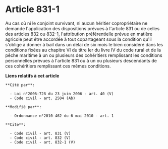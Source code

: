 # Article 831-1

Au cas où ni le conjoint survivant, ni aucun héritier copropriétaire ne demande l'application des dispositions prévues à
l'article 831 ou de celles des articles 832 ou 832-1, l'attribution préférentielle prévue en matière agricole peut être
accordée à tout copartageant sous la condition qu'il s'oblige à donner à bail dans un délai de six mois le bien considéré
dans les conditions fixées au chapitre VI du titre Ier du livre IV du code rural et de la pêche maritime à un ou plusieurs
des cohéritiers remplissant les conditions personnelles prévues à l'article 831 ou à un ou plusieurs descendants de ces
cohéritiers remplissant ces mêmes conditions.

**Liens relatifs à cet article**

	**Cité par**:

	  - Loi n°2006-728 du 23 juin 2006 - art. 40 (V)
	  - Code civil - art. 2504 (Ab)

	**Modifié par**:

	  - Ordonnance n°2010-462 du 6 mai 2010 - art. 1

	**Cite**:

	  - Code civil - art. 831 (V)
	  - Code civil - art. 832 (V)
	  - Code civil - art. 832-1 (V)
